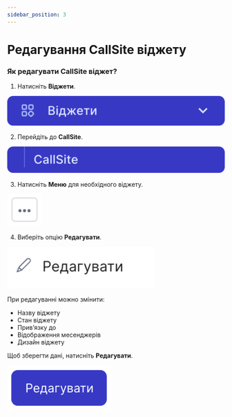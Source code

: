 ```yaml
---
sidebar_position: 3
---
```


# Редагування CallSite віджету

### Як редагувати CallSite віджет?

1. Натисніть **Віджети**.

![](../../img/widgets/side-bar-widgets.svg)

2. Перейдіть до **CallSite**.

![](../../img/widgets/side-bar-call-site.svg)

3. Натисніть **Меню** для необхідного віджету.

![](../../img/widgets/callback-widget/edit-callback/call-back-menu-button.svg)

4. Виберіть опцію **Редагувати**.

![](../../img/widgets/callback-widget/edit-callback/call-back-menu-edit-button.svg)

При редагуванні можно змінити:

- Назву віджету
- Стан віджету
- Прив’язку до
- Відображення месенджерів
- Дизайн віджету

Щоб зберегти дані, натисніть **Редагувати**.

![](../../img/widgets/callsite-widget/edit-callsite/call-site-edit-button.svg)